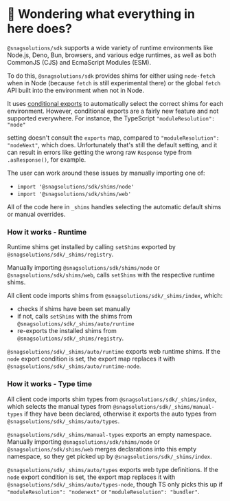 # 👋 Wondering what everything in here does?

`@snagsolutions/sdk` supports a wide variety of runtime environments like Node.js, Deno, Bun, browsers, and various
edge runtimes, as well as both CommonJS (CJS) and EcmaScript Modules (ESM).

To do this, `@snagsolutions/sdk` provides shims for either using `node-fetch` when in Node (because `fetch` is still experimental there) or the global `fetch` API built into the environment when not in Node.

It uses [conditional exports](https://nodejs.org/api/packages.html#conditional-exports) to
automatically select the correct shims for each environment. However, conditional exports are a fairly new
feature and not supported everywhere. For instance, the TypeScript `"moduleResolution": "node"`

setting doesn't consult the `exports` map, compared to `"moduleResolution": "nodeNext"`, which does.
Unfortunately that's still the default setting, and it can result in errors like
getting the wrong raw `Response` type from `.asResponse()`, for example.

The user can work around these issues by manually importing one of:

- `import '@snagsolutions/sdk/shims/node'`
- `import '@snagsolutions/sdk/shims/web'`

All of the code here in `_shims` handles selecting the automatic default shims or manual overrides.

### How it works - Runtime

Runtime shims get installed by calling `setShims` exported by `@snagsolutions/sdk/_shims/registry`.

Manually importing `@snagsolutions/sdk/shims/node` or `@snagsolutions/sdk/shims/web`, calls `setShims` with the respective runtime shims.

All client code imports shims from `@snagsolutions/sdk/_shims/index`, which:

- checks if shims have been set manually
- if not, calls `setShims` with the shims from `@snagsolutions/sdk/_shims/auto/runtime`
- re-exports the installed shims from `@snagsolutions/sdk/_shims/registry`.

`@snagsolutions/sdk/_shims/auto/runtime` exports web runtime shims.
If the `node` export condition is set, the export map replaces it with `@snagsolutions/sdk/_shims/auto/runtime-node`.

### How it works - Type time

All client code imports shim types from `@snagsolutions/sdk/_shims/index`, which selects the manual types from `@snagsolutions/sdk/_shims/manual-types` if they have been declared, otherwise it exports the auto types from `@snagsolutions/sdk/_shims/auto/types`.

`@snagsolutions/sdk/_shims/manual-types` exports an empty namespace.
Manually importing `@snagsolutions/sdk/shims/node` or `@snagsolutions/sdk/shims/web` merges declarations into this empty namespace, so they get picked up by `@snagsolutions/sdk/_shims/index`.

`@snagsolutions/sdk/_shims/auto/types` exports web type definitions.
If the `node` export condition is set, the export map replaces it with `@snagsolutions/sdk/_shims/auto/types-node`, though TS only picks this up if `"moduleResolution": "nodenext"` or `"moduleResolution": "bundler"`.
